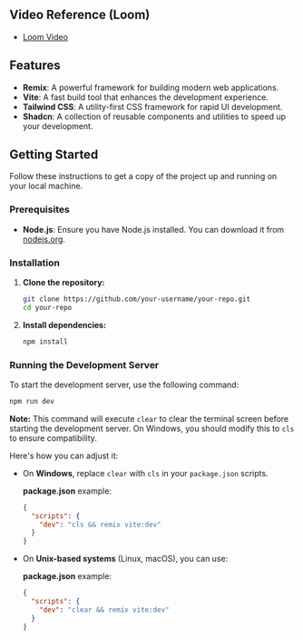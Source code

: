 ## Video Reference (Loom)
- [Loom Video](https://www.loom.com/share/0b59ee2a1b72490fb3818a45b3fc0219)

## Features

- **Remix**: A powerful framework for building modern web applications.
- **Vite**: A fast build tool that enhances the development experience.
- **Tailwind CSS**: A utility-first CSS framework for rapid UI development.
- **Shadcn**: A collection of reusable components and utilities to speed up your development.

## Getting Started

Follow these instructions to get a copy of the project up and running on your local machine.

### Prerequisites

- **Node.js**: Ensure you have Node.js installed. You can download it from [nodejs.org](https://nodejs.org/).

### Installation

1. **Clone the repository:**

   ```bash
   git clone https://github.com/your-username/your-repo.git
   cd your-repo
   ```

2. **Install dependencies:**

   ```bash
   npm install
   ```

### Running the Development Server

To start the development server, use the following command:

```bash
npm run dev
```

**Note:** This command will execute `clear` to clear the terminal screen before starting the development server. On Windows, you should modify this to `cls` to ensure compatibility. 

Here's how you can adjust it:

- On **Windows**, replace `clear` with `cls` in your `package.json` scripts.

  **package.json** example:

  ```json
  {
    "scripts": {
      "dev": "cls && remix vite:dev"
    }
  }
  ```

- On **Unix-based systems** (Linux, macOS), you can use:

  **package.json** example:

  ```json
  {
    "scripts": {
      "dev": "clear && remix vite:dev"
    }
  }
  ```